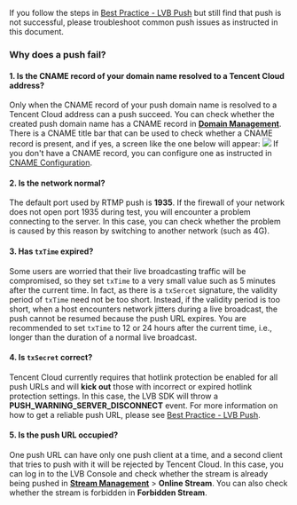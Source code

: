 
If you follow the steps in [Best Practice - LVB Push](https://intl.cloud.tencent.com/document/product/267/31057) but still find that push is not successful, please troubleshoot common push issues as instructed in this document.

### Why does a push fail?
#### 1. Is the CNAME record of your domain name resolved to a Tencent Cloud address?
 Only when the CNAME record of your push domain name is resolved to a Tencent Cloud address can a push succeed. You can check whether the created push domain name has a CNAME record in **[Domain Management](https://console.cloud.tencent.com/live/domainmanage)**. There is a CNAME title bar that can be used to check whether a CNAME record is present, and if yes, a screen like the one below will appear:
![](https://main.qcloudimg.com/raw/925d5353b6080cb724b0dbca07fec7d3.png)
If you don't have a CNAME record, you can configure one as instructed in [CNAME Configuration](https://intl.cloud.tencent.com/document/product/267/31057).

#### 2. Is the network normal?
The default port used by RTMP push is **1935**. If the firewall of your network does not open port 1935 during test, you will encounter a problem connecting to the server. In this case, you can check whether the problem is caused by this reason by switching to another network (such as 4G).

#### 3. Has `txTime` expired?
Some users are worried that their live broadcasting traffic will be compromised, so they set `txTime` to a very small value such as 5 minutes after the current time. In fact, as there is a `txSercet` signature, the validity period of `txTime` need not be too short. Instead, if the validity period is too short, when a host encounters network jitters during a live broadcast, the push cannot be resumed because the push URL expires.
You are recommended to set `txTime` to 12 or 24 hours after the current time, i.e., longer than the duration of a normal live broadcast.

#### 4. Is `txSecret` correct?
Tencent Cloud currently requires that hotlink protection be enabled for all push URLs and will **kick out** those with incorrect or expired hotlink protection settings. In this case, the LVB SDK will throw a **PUSH_WARNING_SERVER_DISCONNECT** event.
For more information on how to get a reliable push URL, please see [Best Practice - LVB Push](https://intl.cloud.tencent.com/document/product/267/31558).

#### 5. Is the push URL occupied?
One push URL can have only one push client at a time, and a second client that tries to push with it will be rejected by Tencent Cloud. In this case, you can log in to the LVB Console and check whether the stream is already being pushed in **[Stream Management](https://console.cloud.tencent.com/live/streammanage)** > **Online Stream**. You can also check whether the stream is forbidden in **Forbidden Stream**.


